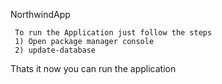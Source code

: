 NorthwindApp


```
 To run the Application just follow the steps
 1) Open package manager console
 2) update-database
```

Thats it now you can run the application
